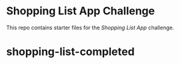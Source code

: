 
# Shopping List App Challenge

This repo contains starter files for the *Shopping List App* challenge.

# shopping-list-completed
